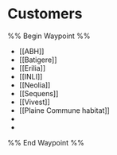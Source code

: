 # Customers
%% Begin Waypoint %%
- [[ABH]]
- [[Batigere]]
- [[Erilia]]
- [[INLI]]
- [[Neolia]]
- [[Sequens]]
- [[Vivest]]
- [[Plaine Commune habitat]]
- 
-

%% End Waypoint %%